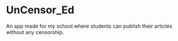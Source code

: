 # UnCensor_Ed
An app made for my school where students can publish their articles without any censorship.
